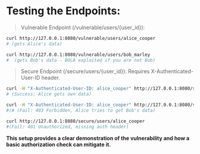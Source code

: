 # Testing the Endpoints:

> Vulnerable Endpoint (/vulnerable/users/{user_id}):

```bash
curl http://127.0.0.1:8080/vulnerable/users/alice_cooper
# (gets Alice's data)
```

```bash
curl http://127.0.0.1:8080/vulnerable/users/bob_marley
#  (gets Bob's data - BOLA exploited if you are not Bob)
```

> Secure Endpoint (/secure/users/{user_id}):
> Requires X-Authenticated-User-ID header.

```bash
curl -H "X-Authenticated-User-ID: alice_cooper" http://127.0.0.1:8080/secure/users/alice_cooper
# (Success: Alice gets own data)

curl -H "X-Authenticated-User-ID: alice_cooper" http://127.0.0.1:8080/secure/users/bob_marley 
#(# (Fail: 403 Forbidden, Alice tries to get Bob's data)

curl http://127.0.0.1:8080/secure/users/alice_cooper
#(Fail: 401 Unauthorized, missing auth header)
```

__This setup provides a clear demonstration of the vulnerability and how a basic authorization check can mitigate it.__